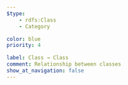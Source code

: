 ```yaml
---
$type: 
    - rdfs:Class
    - Category

color: blue
priority: 4

label: Class → Class
comment: Relationship between classes
show_at_navigation: false
---
```

